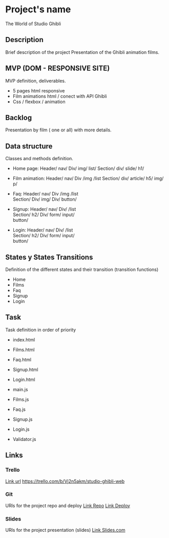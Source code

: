 # Project's name
The World of Studio Ghibli
## Description
Brief description of the project
Presentation of the Ghibli animation films.


## MVP (DOM - RESPONSIVE SITE)
MVP definition, deliverables.
- 5 pages html responsive
- Film animations html / conect with API Ghibli
- Css / flexbox / animation


## Backlog
Presentation by film ( one or all) with more details.

## Data structure
Classes and methods definition.
- Home page:
    Header/
            nav/
                Div/
                    img/
                    list/ 
    Section/
            div/
                slide/
                h1/

- Film animation:
    Header/
            nav/
                Div
                    /img
                    /list 
    Section/
            div/
                article/
                    h5/
                    img/
                    p/

- Faq:
    Header/
        nav/
            Div
                /img
                /list   
    Section/
            Div/
                img/
            Div/ 
                button/

- Signup:
        Header/
            nav/
                Div/
                /list   
    Section/
            h2/
                Div/
                    form/
                        input/  
                    button/

- Login:
        Header/
            nav/
                Div/
                /list   
    Section/
            h2/
                Div/
                    form/
                        input/  
                    button/                   




## States y States Transitions
Definition of the different states and their transition (transition functions)

- Home
- Films
- Faq
- Signup
- Login


## Task
Task definition in order of priority
- index.html 
- Films.html
- Faq.html
- Signup.html
- Login.html

- main.js 
- Films.js
- Faq.js
- Signup.js
- Login.js
- Validator.js


## Links


### Trello
[Link url](https://trello.com)
https://trello.com/b/Vj2n5akm/studio-ghibli-web


### Git
URls for the project repo and deploy
[Link Repo](http://github.com)
[Link Deploy](http://github.com)


### Slides
URls for the project presentation (slides)
[Link Slides.com](http://slides.com)